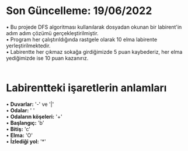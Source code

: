 # Son Güncelleme: 19/06/2022
• Bu projede DFS algoritması kullanılarak dosyadan okunan bir labirent'in adım adım çözümü gerçekleştirilmiştir. <br />
• Program her çalıştırıldığında rastgele olarak 10 elma labirente yerleştirilmektedir. <br />
• Labirentte her çıkmaz sokağa girdiğimizde 5 puan kaybederiz, her elma yediğimizde ise 10 puan kazanırız. <br /> <br />
# Labirentteki işaretlerin anlamları
• **Duvarlar:** '-' ve '|' <br />
• **Odalar:** ' ' <br />
• **Odaların köşeleri:** '+' <br />
• **Başlangıç:** 'b' <br />• **Bitiş:** 'c' <br/>• **Elma:** 'O' <br/>• **İzlediği yol:** '*'

